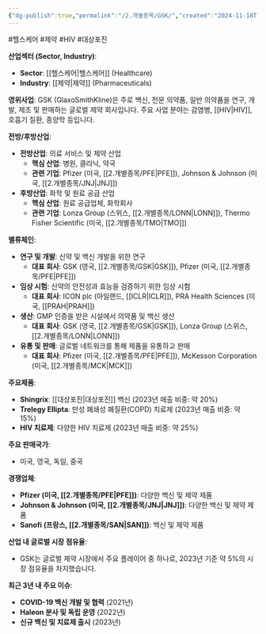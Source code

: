 ```yaml
---
{"dg-publish":true,"permalink":"/2.개별종목/GSK/","created":"2024-11-18T13:41:42.661+09:00","updated":"2025-06-03T20:05:59.321+09:00"}
---
```


#헬스케어 #제약 #HIV #대상포진 

**산업섹터 (Sector, Industry)**:

- **Sector**: [[헬스케어\|헬스케어]] (Healthcare)
- **Industry**: [[제약\|제약]] (Pharmaceuticals)

**영위사업**: GSK (GlaxoSmithKline)은 주로 백신, 전문 의약품, 일반 의약품을 연구, 개발, 제조 및 판매하는 글로벌 제약 회사입니다. 주요 사업 분야는 감염병, [[HIV\|HIV]], 호흡기 질환, 종양학 등입니다.

**전방/후방산업**:

- **전방산업**: 의료 서비스 및 제약 산업
    - **핵심 산업**: 병원, 클리닉, 약국
    - **관련 기업**: Pfizer (미국, [[2.개별종목/PFE\|PFE]]), Johnson & Johnson (미국, [[2.개별종목/JNJ\|JNJ]])
- **후방산업**: 화학 및 원료 공급 산업
    - **핵심 산업**: 원료 공급업체, 화학회사
    - **관련 기업**: Lonza Group (스위스, [[2.개별종목/LONN\|LONN]]), Thermo Fisher Scientific (미국, [[2.개별종목/TMO\|TMO]])

**밸류체인**:

- **연구 및 개발**: 신약 및 백신 개발을 위한 연구
    - **대표 회사**: GSK (영국, [[2.개별종목/GSK\|GSK]]), Pfizer (미국, [[2.개별종목/PFE\|PFE]])
- **임상 시험**: 신약의 안전성과 효능을 검증하기 위한 임상 시험
    - **대표 회사**: ICON plc (아일랜드, [[ICLR\|ICLR]]), PRA Health Sciences (미국, [[PRAH\|PRAH]])
- **생산**: GMP 인증을 받은 시설에서 의약품 및 백신 생산
    - **대표 회사**: GSK (영국, [[2.개별종목/GSK\|GSK]]), Lonza Group (스위스, [[2.개별종목/LONN\|LONN]])
- **유통 및 판매**: 글로벌 네트워크를 통해 제품을 유통하고 판매
    - **대표 회사**: Pfizer (미국, [[2.개별종목/PFE\|PFE]]), McKesson Corporation (미국, [[2.개별종목/MCK\|MCK]])

**주요제품**:

- **Shingrix**: [[대상포진\|대상포진]] 백신 (2023년 매출 비중: 약 20%)
- **Trelegy Ellipta**: 만성 폐쇄성 폐질환(COPD) 치료제 (2023년 매출 비중: 약 15%)
- **HIV 치료제**: 다양한 HIV 치료제 (2023년 매출 비중: 약 25%)

**주요 판매국가**:

- 미국, 영국, 독일, 중국

**경쟁업체**:

- **Pfizer (미국, [[2.개별종목/PFE\|PFE]])**: 다양한 백신 및 제약 제품
- **Johnson & Johnson (미국, [[2.개별종목/JNJ\|JNJ]])**: 다양한 백신 및 제약 제품
- **Sanofi (프랑스, [[2.개별종목/SAN\|SAN]])**: 백신 및 제약 제품

**산업 내 글로벌 시장 점유율**:

- GSK는 글로벌 제약 시장에서 주요 플레이어 중 하나로, 2023년 기준 약 5%의 시장 점유율을 차지했습니다.

**최근 3년 내 주요 이슈**:

- **COVID-19 백신 개발 및 협력** (2021년)
- **Haleon 분사 및 독립 운영** (2022년)
- **신규 백신 및 치료제 출시** (2023년)